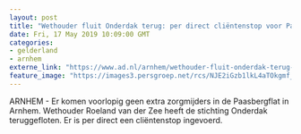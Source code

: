 ```yaml
---
layout: post
title: "Wethouder fluit Onderdak terug: per direct cliëntenstop voor Paasbergflat"
date: Fri, 17 May 2019 10:09:00 GMT
categories: 
- gelderland 
- arnhem 
externe_link: "https://www.ad.nl/arnhem/wethouder-fluit-onderdak-terug-per-direct-clientenstop-voor-paasbergflat~aab6c1dc/"
feature_image: "https://images3.persgroep.net/rcs/NJE2iGzb1lkL4aTOkgmf_iJD89Q/diocontent/148242062/_fitwidth/400/?appId=21791a8992982cd8da851550a453bd7f&quality=0.7"
---
```


ARNHEM - Er komen voorlopig geen extra zorgmijders in de Paasbergflat in Arnhem. Wethouder Roeland van der Zee heeft de stichting Onderdak teruggefloten. Er is per direct een cliëntenstop ingevoerd.
